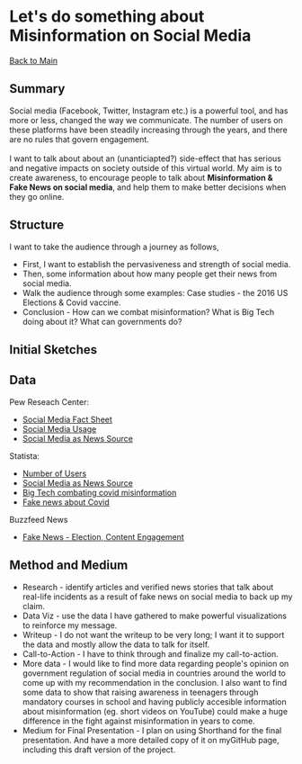 # Let's do something about Misinformation on Social Media

[Back to Main](/README.md)

## Summary
Social media (Facebook, Twitter, Instagram etc.) is a powerful tool, and has more or less, changed the way we communicate. The number of users on these platforms have been steadily increasing through the years, and there are no rules that govern engagement. <br/><br/>I want to talk about about an (unanticiapted?) side-effect that has serious and negative impacts on society outside of this virtual world. My aim is to create awareness, to encourage people to talk about **Misinformation & Fake News on social media**, and help them to make better decisions when they go online.

## Structure
I want to take the audience through a journey as follows,
* First, I want to establish the pervasiveness and strength of social media.
* Then, some information about how many people get their news from social media. 
* Walk the audience through some examples: Case studies - the 2016 US Elections & Covid vaccine.
* Conclusion - How can we combat misinformation? What is Big Tech doing about it? What can governments do?

## Initial Sketches


## Data
Pew Reseach Center:
* [Social Media Fact Sheet](https://www.pewresearch.org/internet/fact-sheet/social-media/)
* [Social Media Usage](https://www.pewresearch.org/internet/wp-content/uploads/sites/9/2021/04/PI_2021.04.07_Social-Media-Use_TOPLINE.pdf)
* [Social Media as News Source](https://www.pewresearch.org/journalism/wp-content/uploads/sites/8/2021/01/PJ_2021.01.12_News-and-Social-Media_TOPLINE.pdf)

Statista:
* [Number of Users](https://www.statista.com/statistics/278414/number-of-worldwide-social-network-users/)
* [Social Media as News Source](https://www.statista.com/statistics/718019/social-media-news-source/)
* [Big Tech combating covid misinformation](https://www.statista.com/statistics/1258831/us-adults-share-social-media-companies-coronavirus-vaccine-misinformation/)
* [Fake news about Covid](https://www.statista.com/statistics/1105067/coronavirus-fake-news-by-politics-us/)

Buzzfeed News
* [Fake News - Election, Content Engagement](https://docs.google.com/spreadsheets/d/1ysnzawW6pDGBEqbXqeYuzWa7Rx2mQUip6CXUUUk4jIk/edit#gid=399992108)


## Method and Medium
* Research - identify articles and verified news stories that talk about real-life incidents as a result of fake news on social media to back up my claim.
* Data Viz - use the data I have gathered to make powerful visualizations to reinforce my message.
* Writeup - I do not want the writeup to be very long; I want it to support the data and mostly allow the data to talk for itself.
* Call-to-Action - I have to think through and finalize my call-to-action.
* More data - I would like to find more data regarding people's opinion on government regulation of social media in countries around the world to come up with my recommendation in the conclusion. I also want to find some data to show that raising awareness in teenagers through mandatory courses in school and having publicly accesible information about misinformation (eg. short videos on YouTube) could make a huge difference in the fight against misinformation in years to come.
* Medium for Final Presentation - I plan on using Shorthand for the final presentation. And have a more detailed copy of it on myGitHub page, including this draft version of the project. 

